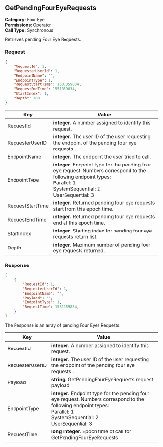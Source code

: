 ## GetPendingFourEyeRequests

**Category:** Four Eye <br />**Permissions:** Operator <br />**Call Type:** Synchronous

Retrieves pending Four Eye Requests.

### Request

```json
{
    "RequestId": 1,
    "RequesterUserId": 1,
    "EndpointName": "",
    "EndpointType": 1,
    "RequestStartTime": 1531359834,
    "RequestEndTime": 1551359834,
    "StartIndex": 1,
    "Depth": 200
}
```

| Key         | Value                                                        |
| ----------- | ------------------------------------------------------------ |
| RequestId      	  | **integer.** A number assigned to identify this request. |
| RequesterUserID     | **integer.** The user ID of the user requesting the endpoint of the pending four eye requests . |
| EndpointName    	  | **integer.** The endpoint the user tried to call. |
| EndpointType     	  | **integer.** Endpoint type for the pending four eye request. Numbers correspond to the following endpoint types: <br />Parallel: 1 <br /> SystemSequential: 2 <br /> UserSequential: 3 <br />|
| RequestStartTime    | **integer.** Returned pending four eye requests start from this epoch time.  |
| RequestEndTime	  | **integer.** Returned pending four eye requests end at this epoch time. |
| StartIndex      	  | **integer.** Starting index for pending four eye requests return list. |
| Depth  	     	  | **integer.** Maximum number of pending four eye requests returned. |

### Response

```json
[
	{
	    "RequestId": 1,
	    "RequesterUserId": 3,
	    "EndpointName": "",
	    "Payload": "",
	    "EndpointType": 1,
	    "RequestTime": 1531359834,
	}
]
```
The Response is an array of pending Four Eyes Requests.

| Key       | Value                                                        |
| --------- | ------------------------------------------------------------ |
| RequestId      	  | **integer.** A number assigned to identify this request. |
| RequesterUserID     | **integer.** The user ID of the user requesting the endpoint of the pending four eye requests . |
| Payload    	  | **string.** GetPendingFourEyeRequests request payload  |
| EndpointType | **integer.** Endpoint type for the pending four eye request. Numbers correspond to the following endpoint types: <br />Parallel: 1 <br /> SystemSequential: 2 <br /> UserSequential: 3 <br /> |
| RequestTime    | **long integer.** Epoch time of call for GetPendingFourEyeRequests  |
